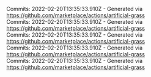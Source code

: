 Commits: 2022-02-20T13:35:33.910Z - Generated via https://github.com/marketplace/actions/artificial-grass
<br>
Commits: 2022-02-20T13:35:33.910Z - Generated via https://github.com/marketplace/actions/artificial-grass
<br>
Commits: 2022-02-20T13:35:33.910Z - Generated via https://github.com/marketplace/actions/artificial-grass
<br>
Commits: 2022-02-20T13:35:33.910Z - Generated via https://github.com/marketplace/actions/artificial-grass
<br>
Commits: 2022-02-20T13:35:33.910Z - Generated via https://github.com/marketplace/actions/artificial-grass
<br>
